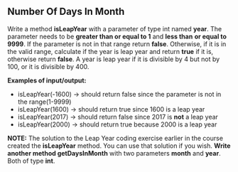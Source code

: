 ## Number Of Days In Month

Write a method **isLeapYear** with a parameter of type int named **year**.
The parameter needs to be **greater than or equal to 1** and **less than**
**or equal to 9999**.
If the parameter is not in that range return **false**.
Otherwise, if it is in the valid range, calculate if the year is leap year
and return **true** if it is, otherwise return **false**.
A year is leap year if it is divisible by 4 but not by 100, or it is
divisible by 400.

**Examples of input/output:**

- isLeapYear(-1600) -> should return false since the parameter is not in the
  range(1-9999)
- isLeapYear(1600) -> should return true since 1600 is a leap year
- isLeapYear(2017) -> should return false since 2017 is **not** a leap year
- isLeapYear(2000) -> should return true because 2000 is a leap year

**NOTE:** The solution to the Leap Year coding exercise earlier in the course
created the **isLeapYear** method. You can use that solution if you wish.
**Write another method getDaysInMonth** with two parameters **month**
and **year**. Both of type **int**.
